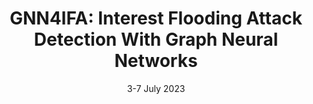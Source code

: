---
title: "GNN4IFA: Interest Flooding Attack Detection With Graph Neural Networks"
authors: "A. Agiollo, E. Bardhi, M. Conti, R. Lazzeretti, E. Losiouk, A. Omicini"
venue: "In Proceedings of the 8th IEEE European Symposium on Security and Privacy (Euro S&P 2023)"
type: "conference"
year: 2023
location: "Delft, The Netherlands"
date: "3-7 July 2023"
paperurl: "https://ieeexplore.ieee.org/abstract/document/10190497"
--- 